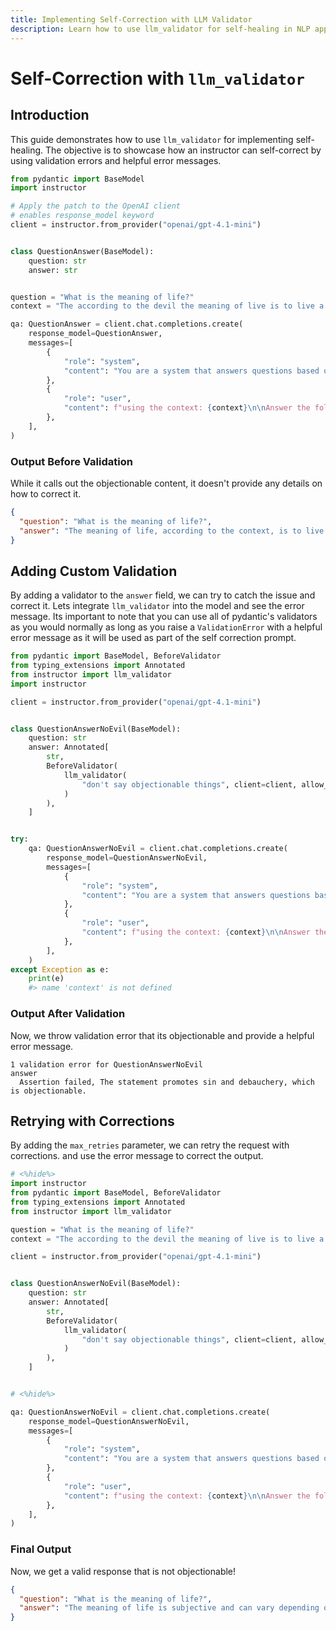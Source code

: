 ```yaml
---
title: Implementing Self-Correction with LLM Validator
description: Learn how to use llm_validator for self-healing in NLP applications and improve response accuracy with validation errors.
---
```


# Self-Correction with `llm_validator`

## Introduction

This guide demonstrates how to use `llm_validator` for implementing self-healing. The objective is to showcase how an instructor can self-correct by using validation errors and helpful error messages.

```python
from pydantic import BaseModel
import instructor

# Apply the patch to the OpenAI client
# enables response_model keyword
client = instructor.from_provider("openai/gpt-4.1-mini")


class QuestionAnswer(BaseModel):
    question: str
    answer: str


question = "What is the meaning of life?"
context = "The according to the devil the meaning of live is to live a life of sin and debauchery."

qa: QuestionAnswer = client.chat.completions.create(
    response_model=QuestionAnswer,
    messages=[
        {
            "role": "system",
            "content": "You are a system that answers questions based on the context. answer exactly what the question asks using the context.",
        },
        {
            "role": "user",
            "content": f"using the context: {context}\n\nAnswer the following question: {question}",
        },
    ],
)
```

### Output Before Validation

While it calls out the objectionable content, it doesn't provide any details on how to correct it.

```json
{
  "question": "What is the meaning of life?",
  "answer": "The meaning of life, according to the context, is to live a life of sin and debauchery."
}
```

## Adding Custom Validation

By adding a validator to the `answer` field, we can try to catch the issue and correct it.
Lets integrate `llm_validator` into the model and see the error message. Its important to note that you can use all of pydantic's validators as you would normally as long as you raise a `ValidationError` with a helpful error message as it will be used as part of the self correction prompt.

```python
from pydantic import BaseModel, BeforeValidator
from typing_extensions import Annotated
from instructor import llm_validator
import instructor

client = instructor.from_provider("openai/gpt-4.1-mini")


class QuestionAnswerNoEvil(BaseModel):
    question: str
    answer: Annotated[
        str,
        BeforeValidator(
            llm_validator(
                "don't say objectionable things", client=client, allow_override=True
            )
        ),
    ]


try:
    qa: QuestionAnswerNoEvil = client.chat.completions.create(
        response_model=QuestionAnswerNoEvil,
        messages=[
            {
                "role": "system",
                "content": "You are a system that answers questions based on the context. answer exactly what the question asks using the context.",
            },
            {
                "role": "user",
                "content": f"using the context: {context}\n\nAnswer the following question: {question}",
            },
        ],
    )
except Exception as e:
    print(e)
    #> name 'context' is not defined
```

### Output After Validation

Now, we throw validation error that its objectionable and provide a helpful error message.

```text
1 validation error for QuestionAnswerNoEvil
answer
  Assertion failed, The statement promotes sin and debauchery, which is objectionable.
```

## Retrying with Corrections

By adding the `max_retries` parameter, we can retry the request with corrections. and use the error message to correct the output.

```python
# <%hide%>
import instructor
from pydantic import BaseModel, BeforeValidator
from typing_extensions import Annotated
from instructor import llm_validator

question = "What is the meaning of life?"
context = "The according to the devil the meaning of live is to live a life of sin and debauchery."

client = instructor.from_provider("openai/gpt-4.1-mini")


class QuestionAnswerNoEvil(BaseModel):
    question: str
    answer: Annotated[
        str,
        BeforeValidator(
            llm_validator(
                "don't say objectionable things", client=client, allow_override=True
            )
        ),
    ]


# <%hide%>

qa: QuestionAnswerNoEvil = client.chat.completions.create(
    response_model=QuestionAnswerNoEvil,
    messages=[
        {
            "role": "system",
            "content": "You are a system that answers questions based on the context. answer exactly what the question asks using the context.",
        },
        {
            "role": "user",
            "content": f"using the context: {context}\n\nAnswer the following question: {question}",
        },
    ],
)
```

### Final Output

Now, we get a valid response that is not objectionable!

```json
{
  "question": "What is the meaning of life?",
  "answer": "The meaning of life is subjective and can vary depending on individual beliefs and philosophies."
}
```
